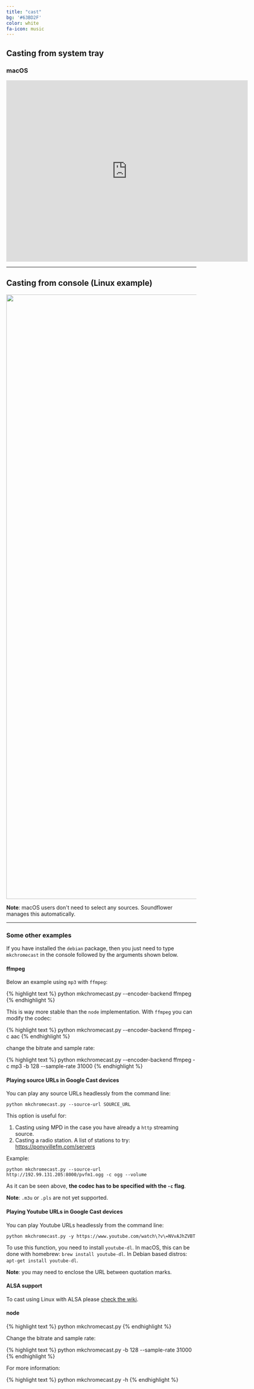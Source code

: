 ```yaml
---
title: "cast"
bg: '#63BD2F'
color: white
fa-icon: music
---
```


## Casting from system tray

### macOS


<center>
<iframe width="640" height="480" src="https://www.youtube.com/embed/d9Qn_LltOjU" frameborder="0" allowfullscreen></iframe>
</center>

---------------------------------

## Casting from console (Linux example)

<center>
<img src="https://raw.githubusercontent.com/muammar/mkchromecast/master/images/mkchromecast_linux.gif" height="1600" width="900" >
</center>

**Note**: macOS users don't need to select any sources. Soundflower manages
this automatically.

---------------------------------

### Some other examples

If you have installed the `debian` package, then you just need to type
`mkchromecast` in the console followed by the arguments shown below.

#### ffmpeg

Below an example using `mp3` with `ffmpeg`:

{% highlight text  %}
python mkchromecast.py --encoder-backend ffmpeg
{% endhighlight %}

This is way more stable than the `node` implementation. With `ffmpeg` you can
modify the codec:

{% highlight text  %}
python mkchromecast.py --encoder-backend ffmpeg -c aac
{% endhighlight %}

change the bitrate and sample rate:

{% highlight text  %}
python mkchromecast.py --encoder-backend ffmpeg -c mp3 -b 128 --sample-rate 31000
{% endhighlight %}

#### Playing source URLs in Google Cast devices

You can play any source URLs headlessly from the command line:

```
python mkchromecast.py --source-url SOURCE_URL
```

This option is useful for:

1. Casting using MPD in the case you have already a `http` streaming source.
2. Casting a radio station. A list of stations to try: https://ponyvillefm.com/servers

Example:

```
python mkchromecast.py --source-url http://192.99.131.205:8000/pvfm1.ogg -c ogg --volume

```

As it can be seen above, **the codec has to be specified with the `-c` flag**.

**Note**: `.m3u` or `.pls` are not yet supported.

#### Playing Youtube URLs in Google Cast devices

You can play Youtube URLs headlessly from the command line:

```
python mkchromecast.py -y https://www.youtube.com/watch\?v\=NVvAJhZVBT
```

To use this function, you need to install `youtube-dl`. In macOS, this can be
done with homebrew: `brew install youtube-dl`. In Debian based distros:
`apt-get install youtube-dl`.

**Note**: you may need to enclose the URL between quotation marks.

#### ALSA support

To cast using Linux with ALSA please [check the
wiki](https://github.com/muammar/mkchromecast/wiki/ALSA).

#### node

{% highlight text  %}
python mkchromecast.py
{% endhighlight %}

Change the bitrate and sample rate:

{% highlight text  %}
python mkchromecast.py -b 128 --sample-rate 31000
{% endhighlight %}

For more information:

{% highlight text  %}
python mkchromecast.py -h
{% endhighlight %}
